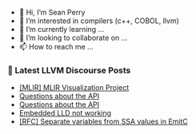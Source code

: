 - 👋 Hi, I’m Sean Perry
- 👀 I’m interested in compilers (c++, COBOL, llvm)
- 🌱 I’m currently learning ...
- 💞️ I’m looking to collaborate on ...
- 📫 How to reach me ...

<!---
s66perry/s66perry is a ✨ special ✨ repository because its `README.md` (this file) appears on your GitHub profile.
You can click the Preview link to take a look at your changes.
--->
### 📕 Latest LLVM Discourse Posts

<!-- DISCOURSE-LLVM:START -->
- [[MLIR] MLIR Visualization Project](https://discourse.llvm.org/t/mlir-mlir-visualization-project/4280#post_16)
- [Questions about the API](https://discourse.llvm.org/t/questions-about-the-api/75228#post_2)
- [Questions about the API](https://discourse.llvm.org/t/questions-about-the-api/75228#post_1)
- [Embedded LLD not working](https://discourse.llvm.org/t/embedded-lld-not-working/75227#post_1)
- [[RFC] Separate variables from SSA values in EmitC](https://discourse.llvm.org/t/rfc-separate-variables-from-ssa-values-in-emitc/75224#post_1)
<!-- DISCOURSE-LLVM:END -->

